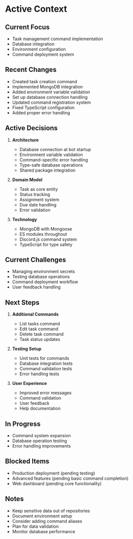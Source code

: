# Active Context

## Current Focus
- Task management command implementation
- Database integration
- Environment configuration
- Command deployment system

## Recent Changes
- Created task creation command
- Implemented MongoDB integration
- Added environment variable validation
- Set up database connection handling
- Updated command registration system
- Fixed TypeScript configuration
- Added proper error handling

## Active Decisions
1. **Architecture**
   - Database connection at bot startup
   - Environment variable validation
   - Command-specific error handling
   - Type-safe database operations
   - Shared package integration

2. **Domain Model**
   - Task as core entity
   - Status tracking
   - Assignment system
   - Due date handling
   - Error validation

3. **Technology**
   - MongoDB with Mongoose
   - ES modules throughout
   - Discord.js command system
   - TypeScript for type safety

## Current Challenges
- Managing environment secrets
- Testing database operations
- Command deployment workflow
- User feedback handling

## Next Steps
1. **Additional Commands**
   - List tasks command
   - Edit task command
   - Delete task command
   - Task status updates

2. **Testing Setup**
   - Unit tests for commands
   - Database integration tests
   - Command validation tests
   - Error handling tests

3. **User Experience**
   - Improved error messages
   - Command validation
   - User feedback
   - Help documentation

## In Progress
- Command system expansion
- Database operation testing
- Error handling improvements

## Blocked Items
- Production deployment (pending testing)
- Advanced features (pending basic command completion)
- Web dashboard (pending core functionality)

## Notes
- Keep sensitive data out of repositories
- Document environment setup
- Consider adding command aliases
- Plan for data validation
- Monitor database performance
